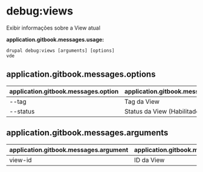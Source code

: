 # debug:views
Exibir informações sobre a View atual

**application.gitbook.messages.usage:**
```
drupal debug:views [arguments] [options]
vde
```

## application.gitbook.messages.options
application.gitbook.messages.option | application.gitbook.messages.details
-------|-------------
--tag | Tag da View
--status | Status da View (Habilitado|Desabilitado)

## application.gitbook.messages.arguments
application.gitbook.messages.argument | application.gitbook.messages.details
---------|-------------
view-id | ID da View
